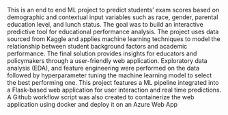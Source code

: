 This is an end to end ML project to predict students’ exam scores based on demographic and contextual input variables such as race, gender, parental education level, and lunch status. The goal was to build an
interactive predictive tool for educational performance analysis.
The project uses data sourced from Kaggle and applies machine learning techniques to model the relationship between student background factors and academic performance. The final solution provides
insights for educators and policymakers through a user-friendly web application.
Exploratory data analysis (EDA), and feature engineering were performed on the data followed by hyperparameter tuning the machine learning model to select the best performing one.
This project features a ML pipeline integrated into a Flask-based web application for user interaction and real time predictions.
A Github workflow script was also created to containerize the web application using docker and deploy it on an Azure Web App
